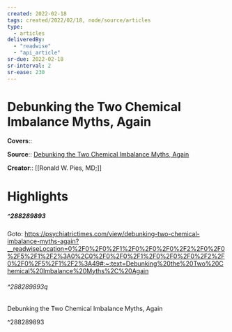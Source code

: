 ```yaml
---
created: 2022-02-18
tags: created/2022/02/18, node/source/articles
type: 
  - articles
deliveredBy: 
  - "readwise"
  - "api_article"
sr-due: 2022-02-18
sr-interval: 2
sr-ease: 230
---
```

# Debunking the Two Chemical Imbalance Myths, Again

**Covers**:: 

**Source**:: [Debunking the Two Chemical Imbalance Myths, Again](https://psychiatrictimes.com/view/debunking-two-chemical-imbalance-myths-again)

**Creator**:: [[Ronald W. Pies, MD;]]

# Highlights
##### ^288289893


Goto: https://psychiatrictimes.com/view/debunking-two-chemical-imbalance-myths-again?__readwiseLocation=0%2F0%2F0%2F1%2F0%2F0%2F0%2F2%2F0%2F0%2F5%2F1%2F2%3A0%2C0%2F0%2F0%2F1%2F0%2F0%2F0%2F2%2F0%2F0%2F5%2F1%2F2%3A49#:~:text=Debunking%20the%20Two%20Chemical%20Imbalance%20Myths%2C%20Again  

###### ^288289893q

Debunking the Two Chemical Imbalance Myths, Again 

^288289893

